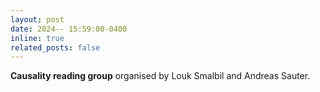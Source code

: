 ```yaml
---
layout: post
date: 2024-- 15:59:00-0400
inline: true
related_posts: false
---
```


**Causality reading group** organised by Louk Smalbil and Andreas Sauter.
